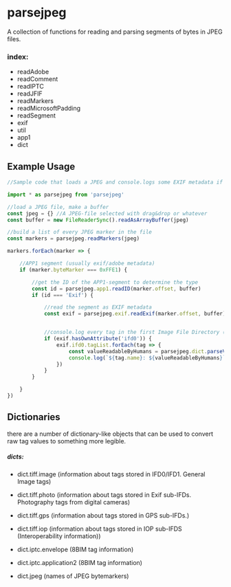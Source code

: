 parsejpeg
============
A collection of functions for reading and parsing segments of bytes in JPEG files.

### index:
- readAdobe
- readComment
- readIPTC
- readJFIF
- readMarkers
- readMicrosoftPadding
- readSegment
- exif
- util
- app1
- dict



Example Usage
------------
```Javascript
//Sample code that loads a JPEG and console.logs some EXIF metadata if the file has any.

import * as parsejpeg from 'parsejpeg'

//load a JPEG file, make a buffer
const jpeg = {} //A JPEG-file selected with drag&drop or whatever
const buffer = new FileReaderSync().readAsArrayBuffer(jpeg)

//build a list of every JPEG marker in the file
const markers = parsejpeg.readMarkers(jpeg)

markers.forEach(marker => {

	//APP1 segment (usually exif/adobe metadata)
	if (marker.byteMarker === 0xFFE1) {

		//get the ID of the APP1-segment to determine the type
		const id = parsejpeg.app1.readID(marker.offset, buffer)
		if (id === 'Exif') {

			//read the segment as EXIF metadata
			const exif = parsejpeg.exif.readExif(marker.offset, buffer)


			//console.log every tag in the first Image File Directory (IFD0)
			if (exif.hasOwnAttribute('ifd0')) {
				exif.ifd0.tagList.forEach(tag => {
					const valueReadableByHumans = parsejpeg.dict.parseValue(tag, parsejpeg.dict.tiff.image)
					console.log(`${tag.name}: ${valueReadableByHumans}`)
				})
			}
		}

	}
})

```

Dictionaries
------------
there are a number of dictionary-like objects that can be used to convert raw tag values to something more legible.

##### dicts:
- dict.tiff.image (information about tags stored in IFD0/IFD1. General Image tags)
- dict.tiff.photo (information about tags stored in Exif sub-IFDs. Photography tags from digital cameras)
- dict.tiff.gps (information about tags stored in GPS sub-IFDs.)
- dict.tiff.iop (information about tags stored in IOP sub-IFDS (Interoperability information))

- dict.iptc.envelope (8BIM tag information)
- dict.iptc.application2 (8BIM tag information)

- dict.jpeg (names of JPEG bytemarkers)
